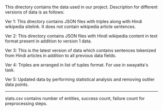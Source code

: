 This directory contains the data used in our project. Description for different versions of data is as follows:

Ver 1: This directory contains JSON files with triples along with Hindi wikipedia sitelink. It does not contain wikipedia article sentences.

Ver 2: This directory contains JSON files with Hindi wikipedia content in text format present in addition to version 1 data.

Ver 3: This is the latest version of data which contains sentences tokenized from Hindi articles in addition to all previous data fields.

Ver 4: Triples are arranged in list of tuples format. For use in swayatta's task.

Ver 5: Updated data by performing statistical analysis and removing outlier data points. 

-----------------

stats.csv contains number of entities, success count, failure count for preprocessing steps. 
